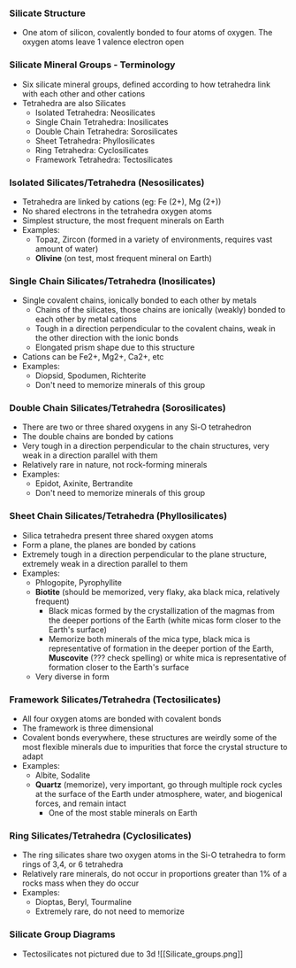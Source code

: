 ### Silicate Structure
 - One atom of silicon, covalently bonded to four atoms of oxygen. The oxygen atoms leave 1 valence electron open

### Silicate Mineral Groups - Terminology
 - Six silicate mineral groups, defined according to how tetrahedra link with each other and other cations
 - Tetrahedra are also Silicates
	 - Isolated Tetrahedra: Neosilicates
	 - Single Chain Tetrahedra: Inosilicates
	 - Double Chain Tetrahedra: Sorosilicates
	 - Sheet Tetrahedra: Phyllosilicates
	 - Ring Tetrahedra: Cyclosilicates
	 - Framework Tetrahedra: Tectosilicates

### Isolated Silicates/Tetrahedra (Nesosilicates)
 - Tetrahedra are linked by cations (eg: Fe (2+), Mg (2+))
 - No shared electrons in the tetrahedra oxygen atoms
 - Simplest structure, the most frequent minerals on Earth
 - Examples: 
	 - Topaz, Zircon (formed in a variety of environments, requires vast amount of water)
	 - **Olivine** (on test, most frequent mineral on Earth)

### Single Chain Silicates/Tetrahedra (Inosilicates)
 - Single covalent chains, ionically bonded to each other by metals
	 - Chains of the silicates, those chains are ionically (weakly) bonded to each other by metal cations
	 - Tough in a direction perpendicular to the covalent chains, weak in the other direction with the ionic bonds
	 - Elongated prism shape due to this structure
 - Cations can be Fe2+, Mg2+, Ca2+, etc
 - Examples:
	 - Diopsid, Spodumen, Richterite
	 - Don't need to memorize minerals of this group

### Double Chain Silicates/Tetrahedra (Sorosilicates)
 - There are two or three shared oxygens in any Si-O tetrahedron
 - The double chains are bonded by cations
 - Very tough in a direction perpendicular to the chain structures, very weak in a direction parallel with them
 - Relatively rare in nature, not rock-forming minerals
 - Examples:
	 - Epidot, Axinite, Bertrandite
	 - Don't need to memorize minerals of this group

### Sheet Chain Silicates/Tetrahedra (Phyllosilicates)
 - Silica tetrahedra present three shared oxygen atoms
 - Form a plane, the planes are bonded by cations
 - Extremely tough in a direction perpendicular to the plane structure, extremely weak in a direction parallel to them
 - Examples:
	 - Phlogopite, Pyrophyllite
	 - **Biotite** (should be memorized, very flaky, aka black mica, relatively frequent)
		 - Black micas formed by the crystallization of the magmas from the deeper portions of the Earth (white micas form closer to the Earth's surface)
		 - Memorize both minerals of the mica type, black mica is representative of formation in the deeper portion of the Earth, **Muscovite** (??? check spelling) or white mica is representative of formation closer to the Earth's surface
	 - Very diverse in form

### Framework Silicates/Tetrahedra (Tectosilicates)
 - All four oxygen atoms are bonded with covalent bonds
 - The framework is three dimensional
 - Covalent bonds everywhere, these structures are weirdly some of the most flexible minerals due to impurities that force the crystal structure to adapt
 - Examples:
	 - Albite, Sodalite
	 - **Quartz** (memorize), very important, go through multiple rock cycles at the surface of the Earth under atmosphere, water, and biogenical forces, and remain intact
		 - One of the most stable minerals on Earth

### Ring Silicates/Tetrahedra (Cyclosilicates)
 - The ring silicates share two oxygen atoms in the Si-O tetrahedra to form rings of 3,4, or 6 tetrahedra
 - Relatively rare minerals, do not occur in proportions greater than 1% of a rocks mass when they do occur
 - Examples:
	 - Dioptas, Beryl, Tourmaline
	 - Extremely rare, do not need to memorize

### Silicate Group Diagrams
 - Tectosilicates not pictured due to 3d
![[Silicate_groups.png]]